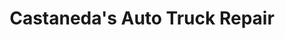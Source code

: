 ---
title: "Castaneda's Auto Truck Repair"
url: /fort-collins/castanedas-auto-truck-repair/
shop: Allgemein
---